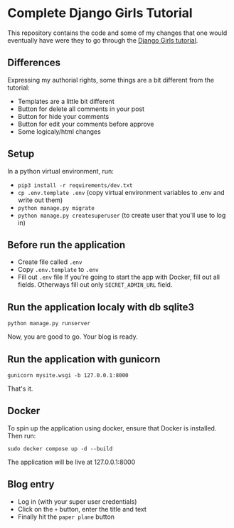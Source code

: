 # Complete Django Girls Tutorial
This repository contains the code and some of my changes that one would eventually have were they to go through the [Django Girls tutorial](https://tutorial.djangogirls.org/en/).
## Differences
Expressing my authorial rights, some things are a bit different from the tutorial:
* Templates are a little bit different
* Button for delete all comments in your post
* Button for hide your comments
* Button for edit your comments before approve
* Some logicaly/html changes
## Setup
In a python virtual environment, run:
* `pip3 install -r requirements/dev.txt`
* `cp .env.template .env` (copy virtual environment variables to .env and write out them)
* `python manage.py migrate`
* `python manage.py createsuperuser` (to create user that you'll use to log in)
## Before run the application
* Create file called `.env`
* Copy `.env.template` to `.env`
* Fill out `.env` file
If you're going to start the app with Docker, fill out all fields. Otherways fill out only `SECRET_ADMIN_URL` field.
## Run the application localy with db sqlite3
```
python manage.py runserver
```
Now, you are good to go. Your blog is ready.
## Run the application with gunicorn
```
gunicorn mysite.wsgi -b 127.0.0.1:8000
```
That's it.
## Docker
To spin up the application using docker, ensure that Docker is installed. Then run:
```
sudo docker compose up -d --build
```
The application will be live at 127.0.0.1:8000
## Blog entry
* Log in (with your super user credentials)
* Click on the `+` button, enter the title and text
* Finally hit the `paper plane` button

